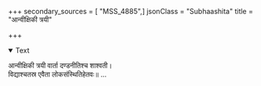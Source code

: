+++
secondary_sources = [ "MSS_4885",]
jsonClass = "Subhaashita"
title = "आन्वीक्षिकी त्रयी"

+++

<details open><summary>Text</summary>

आन्वीक्षिकी त्रयी वार्ता दण्डनीतिश्च शाश्वती।  
विद्याश्चतस्र एवैता लोकसंस्थितिहेतवः॥ ...
</details>

